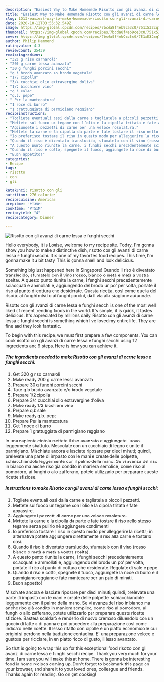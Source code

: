 ```yaml
---
description: "Easiest Way to Make Homemade Risotto con gli avanzi di carne lessa e funghi secchi"
title: "Easiest Way to Make Homemade Risotto con gli avanzi di carne lessa e funghi secchi"
slug: 1513-easiest-way-to-make-homemade-risotto-con-gli-avanzi-di-carne-lessa-e-funghi-secchi
date: 2020-10-12T03:55:32.549Z
image: https://img-global.cpcdn.com/recipes/7bcda8f4eb9ce3c0/751x532cq70/risotto-con-gli-avanzi-di-carne-lessa-e-funghi-secchi-recipe-main-photo.jpg
thumbnail: https://img-global.cpcdn.com/recipes/7bcda8f4eb9ce3c0/751x532cq70/risotto-con-gli-avanzi-di-carne-lessa-e-funghi-secchi-recipe-main-photo.jpg
cover: https://img-global.cpcdn.com/recipes/7bcda8f4eb9ce3c0/751x532cq70/risotto-con-gli-avanzi-di-carne-lessa-e-funghi-secchi-recipe-main-photo.jpg
author: Philip Hammond
ratingvalue: 4.3
reviewcount: 25439
recipeingredient:
- "320 g riso carnaroli"
- "200 g carne lessa avanzata"
- "30 g funghi porcini secchi"
- "q.b brodo avanzato eo brodo vegetale"
- "1/2 cipolla"
- "3/4 cucchiai olio extravergine doliva"
- "1/2 bicchiere vino"
- "q.b sale"
- "q.b. pepe"
- " Per la mantecatura"
- "1 noce di burro"
- "1 grattuggiata di parmigiano reggiano"
recipeinstructions:
- "Togliete eventuali ossi dalla carne e tagliatela a piccoli pezzetti."
- "Mettete sul fuoco un tegame con l’olio e la cipolla tritata e fate appassire."
- "Aggiungete i pezzetti di carne per una veloce rosolatura."
- "Mettete la carne e la cipolla da parte e fate tostare il riso nello stesso tegame senza pulirlo nè aggiungere condimenti."
- "Io preferisco tostare il riso in questo modo per alleggerire la ricetta; in alternativa potete aggiungere direttamente il riso alla carne e tostarlo così."
- "Quando il riso è diventato translucido, sfumatelo con il vino (rosso, bianco o metà e metà a vostra scelta)."
- "A questo punto riunite la carne, i funghi secchi precedentemente sciacquati e ammollati e, aggiungendo del brodo un po’ per volta, portate il riso al punto di cottura che desiderate. Regolate di sale e pepe."
- "Quando il riso è cotto, spegnete il fuoco, aggiungete la noce di burro e il parmigiano reggiano e fate mantecare per un paio di minuti."
- "Buon appetito!"
categories:
- Recipe
tags:
- risotto
- con
- gli

katakunci: risotto con gli 
nutrition: 276 calories
recipecuisine: American
preptime: "PT35M"
cooktime: "PT51M"
recipeyield: "4"
recipecategory: Dinner

---
```



![Risotto con gli avanzi di carne lessa e funghi secchi](https://img-global.cpcdn.com/recipes/7bcda8f4eb9ce3c0/751x532cq70/risotto-con-gli-avanzi-di-carne-lessa-e-funghi-secchi-recipe-main-photo.jpg)

Hello everybody, it is Louise, welcome to my recipe site. Today, I'm gonna show you how to make a distinctive dish, risotto con gli avanzi di carne lessa e funghi secchi. It is one of my favorites food recipes. This time, I'm gonna make it a bit tasty. This is gonna smell and look delicious.

Something big just happened here in Singapore! Quando il riso è diventato translucido, sfumatelo con il vino (rosso, bianco o metà e metà a vostra scelta). A questo punto riunite la carne, i funghi secchi precedentemente sciacquati e ammollati e, aggiungendo del brodo un po&#39; per volta, portate il riso al punto di cottura che desiderate. Questa ricetta, così come quella del risotto ai funghi misti o ai funghi porcini, dà il via alla stagione autunnale.

Risotto con gli avanzi di carne lessa e funghi secchi is one of the most well liked of recent trending foods in the world. It's simple, it is quick, it tastes delicious. It's appreciated by millions daily. Risotto con gli avanzi di carne lessa e funghi secchi is something which I've loved my entire life. They are fine and they look fantastic.


To begin with this recipe, we must first prepare a few components. You can cook risotto con gli avanzi di carne lessa e funghi secchi using 12 ingredients and 9 steps. Here is how you can achieve it.

<!--inarticleads1-->

##### The ingredients needed to make Risotto con gli avanzi di carne lessa e funghi secchi:

1. Get 320 g riso carnaroli
1. Make ready 200 g carne lessa avanzata
1. Prepare 30 g funghi porcini secchi
1. Take q.b brodo avanzato e/o brodo vegetale
1. Prepare 1/2 cipolla
1. Prepare 3/4 cucchiai olio extravergine d&#39;oliva
1. Make ready 1/2 bicchiere vino
1. Prepare q.b sale
1. Make ready q.b. pepe
1. Prepare  Per la mantecatura
1. Get 1 noce di burro
1. Prepare 1 grattuggiata di parmigiano reggiano


In una capiente ciotola mettete il riso avanzato e aggiungete l&#39;uovo leggermente sbattuto. Mescolate con un cucchiaio di legno e unite il parmigiano. Mischiate ancora e lasciate riposare per dieci minuti; quindi, prelevate una parte di impasto con le mani e create delle polpette, schiacchiandole leggermente con il palmo della mano. Se vi avanza del riso in bianco ma anche riso già condito in maniera semplice, come riso al pomodoro, ai funghi o allo zafferano, potete utilizzarlo per preparare queste ricette sfiziose. 

<!--inarticleads2-->

##### Instructions to make Risotto con gli avanzi di carne lessa e funghi secchi:

1. Togliete eventuali ossi dalla carne e tagliatela a piccoli pezzetti.
1. Mettete sul fuoco un tegame con l’olio e la cipolla tritata e fate appassire.
1. Aggiungete i pezzetti di carne per una veloce rosolatura.
1. Mettete la carne e la cipolla da parte e fate tostare il riso nello stesso tegame senza pulirlo nè aggiungere condimenti.
1. Io preferisco tostare il riso in questo modo per alleggerire la ricetta; in alternativa potete aggiungere direttamente il riso alla carne e tostarlo così.
1. Quando il riso è diventato translucido, sfumatelo con il vino (rosso, bianco o metà e metà a vostra scelta).
1. A questo punto riunite la carne, i funghi secchi precedentemente sciacquati e ammollati e, aggiungendo del brodo un po’ per volta, portate il riso al punto di cottura che desiderate. Regolate di sale e pepe.
1. Quando il riso è cotto, spegnete il fuoco, aggiungete la noce di burro e il parmigiano reggiano e fate mantecare per un paio di minuti.
1. Buon appetito!


Mischiate ancora e lasciate riposare per dieci minuti; quindi, prelevate una parte di impasto con le mani e create delle polpette, schiacchiandole leggermente con il palmo della mano. Se vi avanza del riso in bianco ma anche riso già condito in maniera semplice, come riso al pomodoro, ai funghi o allo zafferano, potete utilizzarlo per preparare queste ricette sfiziose. Basterà scaldarò e renderlo di nuovo cremoso diluendolo con un goccio di latte o di panna e poi procedere alla preparazione così come indicato nelle ricette. Il lesso rifatto con cipolle è un piatto economico le cui origini si perdono nella tradizione contadina. E&#39; una preparazione veloce e gustosa per riciclare, in un piatto ricco di gusto, il lesso avanzato. 

So that is going to wrap this up for this exceptional food risotto con gli avanzi di carne lessa e funghi secchi recipe. Thank you very much for your time. I am sure you will make this at home. There is gonna be interesting food in home recipes coming up. Don't forget to bookmark this page on your browser, and share it to your loved ones, colleague and friends. Thanks again for reading. Go on get cooking!
